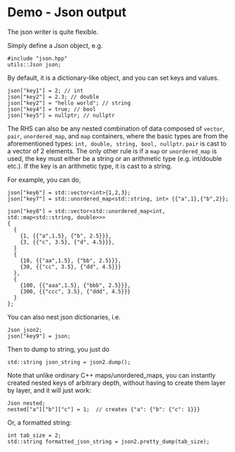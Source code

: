# Demo - Json output

The json writer is quite flexible.

Simply define a Json object, e.g.

```
#include "json.hpp"
utils::Json json;
```

By default, it is a dictionary-like object, and you can set keys and values.

```
json["key1"] = 2; // int
json["key2"] = 2.3; // double
json["key2"] = "hello world"; // string
json["key4"] = true; // bool
json["key5"] = nullptr; // nullptr
```

The RHS can also be any nested combination of data composed of `vector`, `pair`, `unordered_map`, and `map` containers, where the basic types are from the aforementioned types: `int, double, string, bool, nullptr`. `pair` is cast to a vector of 2 elements. The only other rule is if a `map` or `unordered_map` is used, the key must either be a string or an arithmetic type (e.g. int/double etc.). If the key is an arithmetic type, it is cast to a string.


For example, you can do,

```
json["key6"] = std::vector<int>{1,2,3};
json["key7"] = std::unordered_map<std::string, int> {{"a",1},{"b",2}};

json["key8"] = std::vector<std::unordered_map<int, std::map<std::string, double>>>
{ 
  { 
    {1, {{"a",1.5}, {"b", 2.5}}},
    {3, {{"c", 3.5}, {"d", 4.5}}},
  }
  {
    {10, {{"aa",1.5}, {"bb", 2.5}}},
    {30, {{"cc", 3.5}, {"dd", 4.5}}}
  },
  {
    {100, {{"aaa",1.5}, {"bbb", 2.5}}},
    {300, {{"ccc", 3.5}, {"ddd", 4.5}}}
  }
};
```

You can also nest json dictionaries, i.e.

```
Json json2;
json["key9"] = json;
```

Then to dump to string, you just do
```
std::string json_string = json2.dump();
```

Note that unlike ordinary C++ maps/unordered_maps, you can instantly created nested keys of arbitrary depth, without having to create them layer by layer, and it will just work:

```
Json nested;
nested["a"]["b"]["c"] = 1;  // creates {"a": {"b": {"c": 1}}}
```


Or, a formatted string:
```
int tab_size = 2;
std::string formatted_json_string = json2.pretty_dump(tab_size);
```





